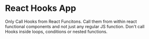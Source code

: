 # React Hooks App

Only Call Hooks from React Funcitons. Call them from within react functional components and not just any regular JS function.
Don't call Hooks inside loops, conditions or nested functions.
